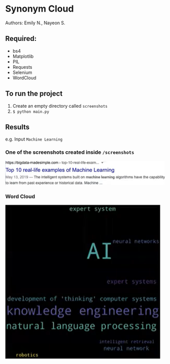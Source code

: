 # Synonym Cloud

Authors: Emily N., Nayeon S.

## Required:
- bs4
- Matplotlib
- PIL
- Requests
- Selenium
- WordCloud

## To run the project
1. Create an empty directory called `screenshots`
2. `$ python main.py`

## Results
e.g. Input `Machine Learning`
### One of the screenshots created inside `/screenshots`
![Google Screenshot](/assets/google_screenshot.png)
### Word Cloud
![Word Cloud](/assets/word_cloud.png)